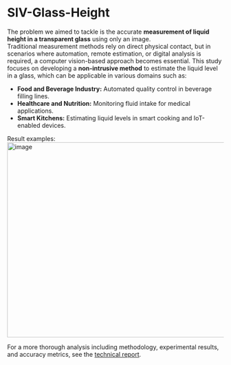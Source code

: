# SIV-Glass-Height

The problem we aimed to tackle is the accurate __measurement of liquid height in a transparent glass__ using only an image. \
Traditional measurement methods rely on direct physical contact, but in scenarios where automation, remote estimation, or digital analysis is required, a computer vision-based approach becomes essential.
This study focuses on developing a __non-intrusive method__ to estimate the liquid level in a glass, which can be applicable in various domains such as:
  - __Food and Beverage Industry:__ Automated quality control in beverage filling lines.
  - __Healthcare and Nutrition:__ Monitoring fluid intake for medical applications.
  - __Smart Kitchens:__ Estimating liquid levels in smart cooking and IoT-enabled devices.

Result examples:
<img width="1581" height="454" alt="image" src="https://github.com/user-attachments/assets/fa559718-4316-40a1-8dc9-f855e02c96f8" />

For a more thorough analysis including methodology, experimental results, and accuracy metrics, see the [technical report](./SIV_Glass_Height_Report.pdf).
